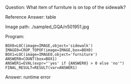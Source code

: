 Question: What item of furniture is on top of the sidewalk?

Reference Answer: table

Image path: ./sampled_GQA/n501951.jpg

Program:

```
BOX0=LOC(image=IMAGE,object='sidewalk')
IMAGE0=CROP_TOPOF(image=IMAGE,box=BOX0)
BOX1=LOC(image=IMAGE0,object='furniture')
ANSWER0=COUNT(box=BOX1)
ANSWER1=EVAL(expr="'yes' if {ANSWER0} > 0 else 'no'")
FINAL_RESULT=RESULT(var=ANSWER1)
```
Answer: runtime error

